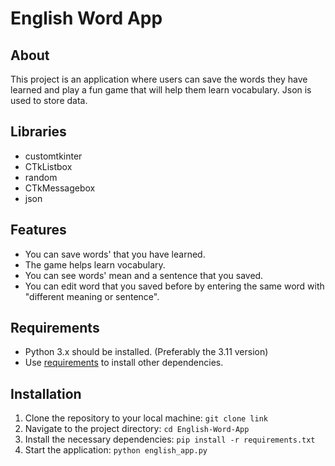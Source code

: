 # English Word App
## About
This project is an application where users can save the words they have learned and play a fun game that will help them learn vocabulary. Json is used to store data.
## Libraries
- customtkinter
- CTkListbox
- random
- CTkMessagebox
- json
## Features
- You can save words' that you have learned.
- The game helps learn vocabulary.
- You can see words' mean and a sentence that you saved.
- You can edit word that you saved before by entering the same word with "different meaning or sentence".
## Requirements
- Python 3.x should be installed. (Preferably the 3.11 version)
- Use [requirements](english_app/requirements) to install other dependencies.
## Installation
1. Clone the repository to your local machine: `git clone link`
2. Navigate to the project directory: `cd English-Word-App`
3. Install the necessary dependencies: `pip install -r requirements.txt`
4. Start the application: `python english_app.py`  
